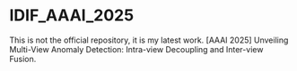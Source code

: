 # IDIF_AAAI_2025
This is not the official repository, it is my latest work. [AAAI 2025] Unveiling Multi-View Anomaly Detection: Intra-view Decoupling and Inter-view Fusion.
